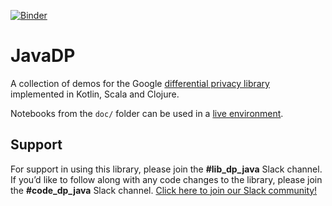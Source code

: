 [![Binder](https://mybinder.org/badge_logo.svg)](https://mybinder.org/v2/gh/OpenMined/JavaDP/master/?filepath=%2Fdoc%2F)

# JavaDP

A collection of demos for the Google [differential privacy library](https://github.com/google/differential-privacy) implemented in Kotlin, Scala and Clojure.

Notebooks from the `doc/` folder can be used in a [live environment](https://mybinder.org/v2/gh/OpenMined/JavaDP/master?filepath=%2Fdoc%2F).

## Support

For support in using this library, please join the **#lib_dp_java** Slack channel. If you’d like to follow along with any code changes to the library, please join the **#code_dp_java** Slack channel. [Click here to join our Slack community!](https://slack.openmined.org)
